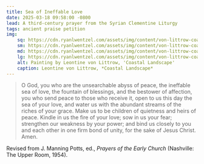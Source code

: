 ```yaml
---
title: Sea of Ineffable Love
date: 2025-03-18 09:58:00 -0800
lead: A third-century prayer from the Syrian Clementine Liturgy
tags: ancient praise petition
img:
    sq: https://cdn.ryanlwentzel.com/assets/img/content/von-littrow-coastal-landscape-sq.webp
    sm: https://cdn.ryanlwentzel.com/assets/img/content/von-littrow-coastal-landscape-sm.webp
    md: https://cdn.ryanlwentzel.com/assets/img/content/von-littrow-coastal-landscape-md.webp
    lg: https://cdn.ryanlwentzel.com/assets/img/content/von-littrow-coastal-landscape-lg.webp
    alt: Painting by Leontine von Littrow, 'Coastal Landscape'
    caption: Leontine von Littrow, *Coastal Landscape*
---
```


> O God, you who are the unsearchable abyss of peace, the ineffable sea of love, the fountain of blessings, and the bestower of affection, you who send peace to those who receive it, open to us this day the sea of your love, and water us with the abundant streams of the riches of your grace. Make us to be children of quietness and heirs of peace. Kindle in us the fire of your love; sow in us your fear; strengthen our weakness by your power; and bind us closely to you and each other in one firm bond of unity, for the sake of Jesus Christ. Amen.

Revised from J. Manning Potts, ed., *Prayers of the Early Church* (Nashville: The Upper Room, 1954).